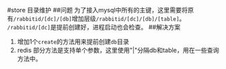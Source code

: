 #store 目录维护
##问题
为了接入mysql中所有的主键，这里需要将原有`/rabbitid/[dc]/[db]`增加层级`/rabbitid/[dc]/[db]/[table]`。
`/rabbitid/[dc]`是提前创建好，进程启动也会检查。
##解决方案
1. 增加1个`create`的方法用来提前创建`db`目录
2. redis 部分方法是支持单个参数，这里使用"|"分隔db和table，用在一些查询方法中。


